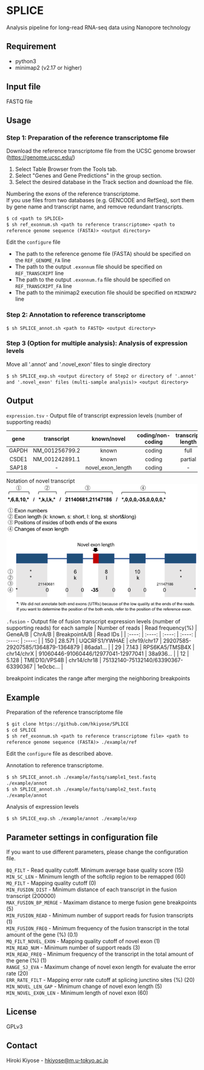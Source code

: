 # SPLICE

Analysis pipeline for long-read RNA-seq data using Nanopore technology

## Requirement

* python3
* minimap2 (v2.17 or higher)

## Input file

FASTQ file

## Usage

### Step 1: Preparation of the reference transcriptome file

Download the reference transcriptome file from the UCSC genome browser (https://genome.ucsc.edu/)
1. Select Table Browser from the Tools tab.
2. Select "Genes and Gene Predictions" in the group section.
3. Select the desired database in the Track section and download the file.

Numbering the exons of the reference transcriptome.  
If you use files from two databases (e.g. GENCODE and RefSeq), sort them by gene name and transcript name, and remove redundant transcripts.
```
$ cd <path to SPLICE>
$ sh ref_exonnum.sh <path to reference transcriptome> <path to reference genome sequence (FASTA)> <output directory> 
```

Edit the `configure` file  
* The path to the reference genome file (FASTA) should be specified on the `REF_GENOME_FA` line 
* The path to the output `.exonnum` file should be specified on `REF_TRANSCRIPT` line
* The path to the output `.exonnum.fa` file should be specified on `REF_TRANSCRIPT_FA` line
* The path to the minimap2 execution file should be specified on `MINIMAP2` line

### Step 2: Annotation to reference transcriptome

```
$ sh SPLICE_annot.sh <path to FASTQ> <output directory>
```

### Step 3 (Option for multiple analysis): Analysis of expression levels
Move all '.annot' and '.novel_exon' files to single directory 
```
$ sh SPLICE_exp.sh <output directory of Step2 or directory of '.annot' and '.novel_exon' files (multi-sample analysis)> <output directory>
```

## Output

`expression.tsv` - Output file of transcript expression levels (number of supporting reads)

| gene | transcript | known/novel | coding/non-coding | transcript length | novel information | sample1 | sample2 | sampleN |
| :----: | :----: | :----: | :----: | :----: | :----: | :----: | :----: | :----: |
| GAPDH | NM_001256799.2 | known | coding | full | - | 71 | 50 | 31 |
| CSDE1 | NM_001242891.1 | known | coding | partial | - | 346 | 40 | 88 |
| SAP18 | - | novel_exon_length | coding | - | \*,6,8,10,\*/\*,k,l,k,\*/21140681,21147186/\*,0,0,0,-35,0,0,0,0,\* | 8 | 0 | 9 |

Notation of novel transcript  
![Notation of novel transcript](https://github.com/hkiyose/SPLICE/blob/master/images/novel.png)

`.fusion` - Output file of fusion transcript expression levels (number of supporting reads) for each sample
| Number of reads | Read frequency(%) | GeneA/B | ChrA/B | BreakpointA/B | Read IDs |
| :----: | :----: | :----: | :----: | :----: | :----: |
| 150 | 28.571 | UQCRFS1/YWHAE | chr19/chr17 | 29207585-29207585/1364879-1364879 | 86ada1... |
| 29 | 7.143 | RPS6KA5/TMSB4X | chr14/chrX | 91060446-91060446/12977041-12977041 | 38a936... |
| 12 | 5.128 | TMED10/VPS4B | chr14/chr18 | 75132140-75132140/63390367-63390367 | 1e0cbc... |

breakpoint indicates the range after merging the neighboring breakpoints

## Example

Preparation of the reference transcriptome file
```
$ git clone https://github.com/hkiyose/SPLICE
$ cd SPLICE
$ sh ref_exonnum.sh <path to reference transcriptome file> <path to reference genome sequence (FASTA)> ./example/ref
```

Edit the `configure` file as described above.

Annotation to reference transcriptome.
```
$ sh SPLICE_annot.sh ./example/fastq/sample1_test.fastq ./example/annot
$ sh SPLICE_annot.sh ./example/fastq/sample2_test.fastq ./example/annot
```

Analysis of expression levels
```
$ sh SPLICE_exp.sh ./example/annot ./example/exp
```

## Parameter settings in configuration file
If you want to use different parameters, please change the configuration file. 

`BQ_FILT` - Read quality cutoff. Minimum average base quality score (15)  
`MIN_SC_LEN` - Minimum length of the softclip region to be remapped (60)  
`MQ_FILT` - Mapping quality cutoff (0)  
`MIN_FUSION_DIST` - Minimum distance of each transcript in the fusion transcript (200000)  
`MAX_FUSION_BP_MERGE` - Maximam distance to merge fusion gene breakpoints (5)  
`MIN_FUSION_READ` - Minimum number of support reads for fusion transcripts (1)  
`MIN_FUSION_FREQ` - Minimum frequency of the fusion transcript in the total amount of the gene (%) (0.1)  
`MQ_FILT_NOVEL_EXON` - Mapping quality cutoff of novel exon (1)  
`MIN_READ_NUM` - Minimum number of support reads (3)  
`MIN_READ_FREQ` - Minimum frequency of the transcript in the total amount of the gene (%) (1)  
`RANGE_SJ_EVA` - Maximum change of novel exon length for evaluate the error rate (20)  
`ERR_RATE_FILT` - Mapping error rate cutoff at splicing junctino sites (%) (20)  
`MIN_NOVEL_LEN_GAP` - Minimum change of novel exon length (5)  
`MIN_NOVEL_EXON_LEN` - Minimum length of novel exon (60)  

## License
GPLv3

## Contact
Hiroki Kiyose - hkiyose@m.u-tokyo.ac.jp



